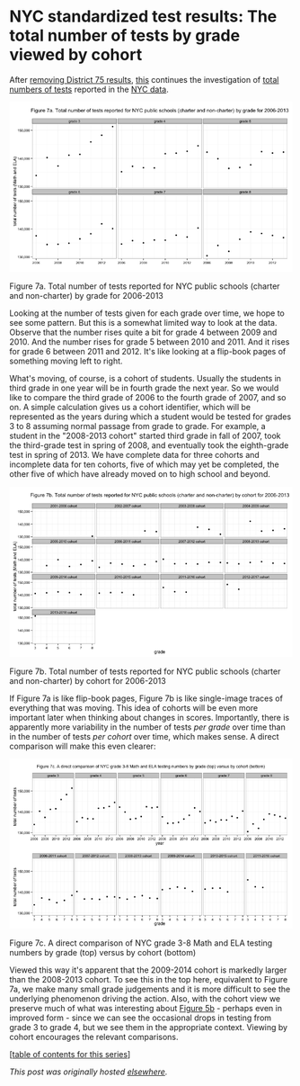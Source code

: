 # NYC standardized test results: The total number of tests by grade viewed by cohort

After <a href="http://planspace.org/2013/11/16/nyc-standardized-test-results-considering-district-75-schools/">removing District 75 results</a>, <a href="https://github.com/ajschumacher/NYCtests/blob/master/code/figure7.r">this</a> continues the investigation of <a href="http://planspace.org/2013/11/16/nyc-standardized-test-results-the-total-number-of-students-and-tests-by-grade/">total numbers of tests</a> reported in the <a href="http://planspace.org/2013/11/13/nyc-standardized-test-results-putting-the-data-together-and-looking-at-it/">NYC data</a>.

<a href="7a.png"><img class="size-large wp-image-543" alt="Figure 7a. Total number of tests reported for NYC public schools (charter and non-charter) by grade for 2006-2013" src="7a.png"></a>

Figure 7a. Total number of tests reported for NYC public schools (charter and non-charter) by grade for 2006-2013

Looking at the number of tests given for each grade over time, we hope to see some pattern. But this is a somewhat limited way to look at the data. Observe that the number rises quite a bit for grade 4 between 2009 and 2010. And the number rises for grade 5 between 2010 and 2011. And it rises for grade 6 between 2011 and 2012. It's like looking at a flip-book pages of something moving left to right.

What's moving, of course, is a cohort of students. Usually the students in third grade in one year will be in fourth grade the next year. So we would like to compare the third grade of 2006 to the fourth grade of 2007, and so on. A simple calculation gives us a cohort identifier, which will be represented as the years during which a student would be tested for grades 3 to 8 assuming normal passage from grade to grade. For example, a student in the "2008-2013 cohort" started third grade in fall of 2007, took the third-grade test in spring of 2008, and eventually took the eighth-grade test in spring of 2013. We have complete data for three cohorts and incomplete data for ten cohorts, five of which may yet be completed, the other five of which have already moved on to high school and beyond.

<a href="7b.png"><img class="size-large wp-image-544" alt="Figure 7b. Total number of tests reported for NYC public schools (charter and non-charter) by cohort for 2006-2013" src="7b.png"></a>

Figure 7b. Total number of tests reported for NYC public schools (charter and non-charter) by cohort for 2006-2013

If Figure 7a is like flip-book pages, Figure 7b is like single-image traces of everything that was moving. This idea of cohorts will be even more important later when thinking about changes in scores. Importantly, there is apparently more variability in the number of tests <em>per grade</em> over time than in the number of tests <em>per cohort</em> over time, which makes sense. A direct comparison will make this even clearer:

<a href="7c.png"><img class="size-large wp-image-545" alt="Figure 7c. A direct comparison of NYC grade 3-8 Math and ELA testing numbers by grade (top) versus by cohort (bottom)" src="7c.png"></a>

Figure 7c. A direct comparison of NYC grade 3-8 Math and ELA testing numbers by grade (top) versus by cohort (bottom)

Viewed this way it's apparent that the 2009-2014 cohort is markedly larger than the 2008-2013 cohort. To see this in the top here, equivalent to Figure 7a, we make many small grade judgements and it is more difficult to see the underlying phenomenon driving the action. Also, with the cohort view we preserve much of what was interesting about <a href="http://planspace.org/2013/11/16/nyc-standardized-test-results-the-total-number-of-students-and-tests-by-grade/">Figure 5b</a> - perhaps even in improved form - since we can see the occasional drops in testing from grade 3 to grade 4, but we see them in the appropriate context. Viewing by cohort encourages the relevant comparisons.

[<a href="http://planspace.org/2014/01/10/nyc-test-data/">table of contents for this series</a>]



*This post was originally hosted [elsewhere](https://planspacedotorg.wordpress.com/2013/11/16/nyc-standardized-test-results-the-total-number-of-tests-by-grade-viewed-by-cohort/).*
